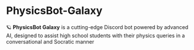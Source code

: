 # PhysicsBot-Galaxy
🪐 **PhysicsBot Galaxy** is a cutting-edge Discord bot powered by advanced AI, designed to assist high school students with their physics queries in a conversational and Socratic manner
